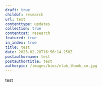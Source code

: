 ```yaml
---
draft: true
childof: research
url: test
contenttype: updates
collection: true
contentcat: research
featured: true
in_index: true
title: test
date: 2023-02-28T16:56:14.250Z
postauthorname: test
postauthortitle: test
authorpic: /images/bios/elab_thumb_sm.jpg
---
```

test